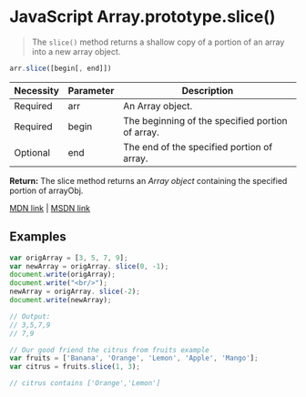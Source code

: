 # JavaScript Array.prototype.slice()

> The `slice()` method returns a shallow copy of a portion of an array into a new array object.

```js
arr.slice([begin[, end]])
```

| Necessity | Parameter | Description                                                          |
|-------------------|-----------|----------------------------------------------------------------------|
| Required          | arr  | An Array object. |
| Required          | begin    | The beginning of the specified portion of array.                     |
| Optional          | end  | The end of the specified portion of array. |

**Return:** The slice method returns an *Array object* containing the specified portion of arrayObj.

[MDN link](https://developer.mozilla.org/en-US/docs/Web/JavaScript/Reference/Global_Objects/Array/slice) | [MSDN link](https://msdn.microsoft.com/library/tkcsy6fe%28v=vs.94%29.aspx?f=255&MSPPError=-2147217396)

## Examples
```js
var origArray = [3, 5, 7, 9];
var newArray = origArray. slice(0, -1);
document.write(origArray);
document.write("<br/>");
newArray = origArray. slice(-2);
document.write(newArray);

// Output:
// 3,5,7,9
// 7,9
```

```js
// Our good friend the citrus from fruits example
var fruits = ['Banana', 'Orange', 'Lemon', 'Apple', 'Mango'];
var citrus = fruits.slice(1, 3);

// citrus contains ['Orange','Lemon']
```